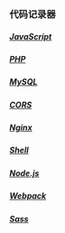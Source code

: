 ### 代码记录器

##### [JavaScript](./javascript)

##### [PHP](./php)

##### [MySQL](./mysql)

##### [CORS](./cors)

##### [Nginx](./nginx)

##### [Shell](./shell)

##### [Node.js](./nodejs)

##### [Webpack](./webpack)

##### [Sass](./sass)
